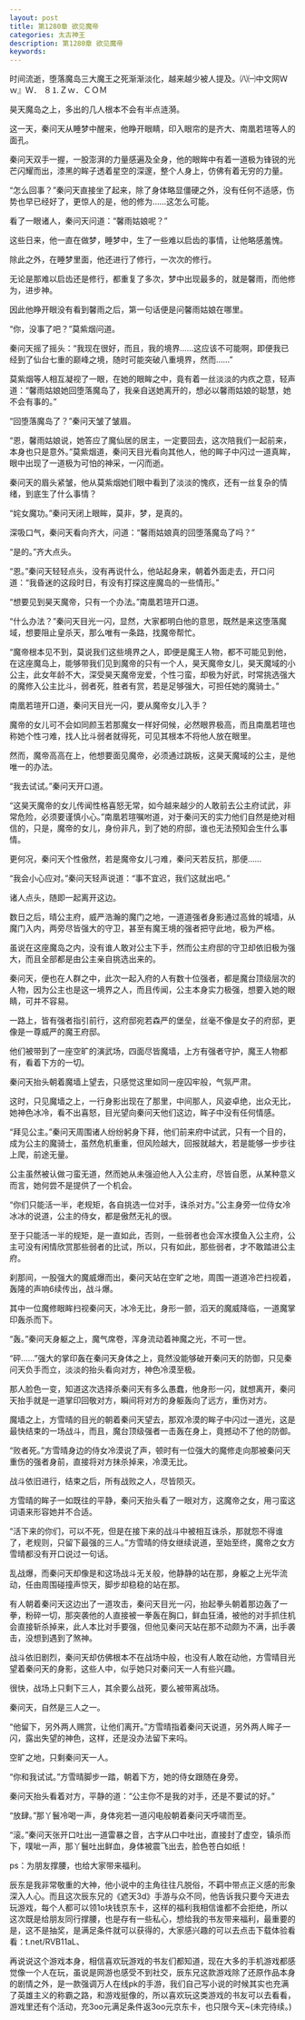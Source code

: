 ```yaml
---
layout: post
title: 第1280章 欲见魔帝
categories: 太古神王
description: 第1280章 欲见魔帝
keywords:
---
```


时间流逝，堕落魔岛三大魔王之死渐渐淡化，越来越少被人提及。㈧㈠中文网Ｗｗ』Ｗ． ８⒈Ｚｗ．ＣＯＭ

昊天魔岛之上，多出的几人根本不会有半点涟漪。

这一天，秦问天从睡梦中醒来，他睁开眼睛，印入眼帘的是齐大、南凰若瑄等人的面孔。

秦问天双手一握，一股澎湃的力量感遍及全身，他的眼眸中有着一道极为锋锐的光芒闪耀而出，漆黑的眸子透着星空的深邃，整个人身上，仿佛有着无穷的力量。

“怎么回事？”秦问天直接坐了起来，除了身体略显僵硬之外，没有任何不适感，伤势也早已经好了，更惊人的是，他的修为……这怎么可能。

看了一眼诸人，秦问天问道：“馨雨姑娘呢？”

这些日来，他一直在做梦，睡梦中，生了一些难以启齿的事情，让他略感羞愧。

除此之外，在睡梦里面，他还进行了修行，一次次的修行。

无论是那难以启齿还是修行，都重复了多次，梦中出现最多的，就是馨雨，而他修为，进步神。

因此他睁开眼没有看到馨雨之后，第一句话便是问馨雨姑娘在哪里。

“你，没事了吧？”莫紫烟问道。

秦问天摇了摇头：“我现在很好，而且，我的境界……这应该不可能啊，即便我已经到了仙台七重的巅峰之境，随时可能突破八重境界，然而……”

莫紫烟等人相互凝视了一眼，在她的眼眸之中，竟有着一丝淡淡的内疚之意，轻声道：“馨雨姑娘她回堕落魔岛了，我亲自送她离开的，想必以馨雨姑娘的聪慧，她不会有事的。”

“回堕落魔岛了？”秦问天皱了皱眉。

“恩，馨雨姑娘说，她答应了魔仙居的居主，一定要回去，这次陪我们一起前来，本身也只是意外。”莫紫烟道，秦问天目光看向其他人，他的眸子中闪过一道真眸，眼中出现了一道极为可怕的神采，一闪而逝。

秦问天的眉头紧皱，他从莫紫烟她们眼中看到了淡淡的愧疚，还有一丝复杂的情绪，到底生了什么事情？

“姹女魔功。”秦问天闭上眼眸，莫非，梦，是真的。

深吸口气，秦问天看向齐大，问道：“馨雨姑娘真的回堕落魔岛了吗？”

“是的。”齐大点头。

“恩。”秦问天轻轻点头，没有再说什么，他站起身来，朝着外面走去，开口问道：“我昏迷的这段时日，有没有打探这座魔岛的一些情形。”

“想要见到昊天魔帝，只有一个办法。”南凰若瑄开口道。

“什么办法？”秦问天目光一闪，显然，大家都明白他的意思，既然是来这堕落魔域，想要阻止皇杀天，那么唯有一条路，找魔帝帮忙。

“魔帝根本见不到，莫说我们这些境界之人，即便是魔王人物，都不可能见到他，在这座魔岛上，能够带我们见到魔帝的只有一个人，昊天魔帝女儿，昊天魔域的小公主，此女年龄不大，深受昊天魔帝宠爱，个性刁蛮，却极为好武，时常挑选强大的魔修入公主比斗，弱者死，胜者有赏，若是足够强大，可担任她的魔骑士。”

南凰若瑄开口道，秦问天目光一闪，要从魔帝女儿入手？

魔帝的女儿可不会如同颜玉若那魔女一样好伺候，必然眼界极高，而且南凰若瑄也称她个性刁难，找人比斗弱者就得死，可见其根本不将他人放在眼里。

然而，魔帝高高在上，他想要面见魔帝，必须通过跳板，这昊天魔域的公主，是他唯一的办法。

“我去试试。”秦问天开口道。

“这昊天魔帝的女儿传闻性格喜怒无常，如今越来越少的人敢前去公主府试武，非常危险，必须要谨慎小心。”南凰若瑄嘱咐道，对于秦问天的实力他们自然是绝对相信的，只是，魔帝的女儿，身份非凡，到了她的府邸，谁也无法预知会生什么事情。

更何况，秦问天个性傲然，若是魔帝女儿刁难，秦问天若反抗，那便……

“我会小心应对。”秦问天轻声说道：“事不宜迟，我们这就出吧。”

诸人点头，随即一起离开这边。

数日之后，晴公主府，威严浩瀚的魔门之地，一道道强者身影通过高耸的城墙，从魔门入内，两旁尽皆强大的守卫，甚至有魔王境的强者把守此地，极为严格。

虽说在这座魔岛之内，没有谁人敢对公主下手，然而公主府邸的守卫却依旧极为强大，而且全部都是由公主亲自挑选出来的。

秦问天，便也在人群之中，此次一起入府的人有数十位强者，都是魔台顶级层次的人物，因为公主也是这一境界之人，而且传闻，公主本身实力极强，想要入她的眼睛，可并不容易。

一路上，皆有强者指引前行，这府邸宛若森严的堡垒，丝毫不像是女子的府邸，更像是一尊威严的魔王府邸。

他们被带到了一座空旷的演武场，四面尽皆魔墙，上方有强者守护，魔王人物都有，看着下方的一切。

秦问天抬头朝着魔墙上望去，只感觉这里如同一座囚牢般，气氛严肃。

这时，只见魔墙之上，一行身影出现在了那里，中间那人，风姿卓绝，出众无比，她神色冰冷，看不出喜怒，目光望向秦问天他们这边，眸子中没有任何情感。

“拜见公主。”秦问天周围诸人纷纷躬身下拜，他们前来府中试武，只有一个目的，成为公主的魔骑士，虽然危机重重，但风险越大，回报就越大，若是能够一步步往上爬，前途无量。

公主虽然被认做刁蛮无道，然而她从未强迫他人入公主府，尽皆自愿，从某种意义而言，她何尝不是提供了一个机会。

“你们只能活一半，老规矩，各自挑选一位对手，诛杀对方。”公主身旁一位侍女冷冰冰的说道，公主的侍女，都是傲然无礼的很。

至于只能活一半的规矩，是一直如此，否则，一些弱者也会浑水摸鱼入公主府，公主可没有闲情欣赏那些弱者的比试，所以，只有如此，那些弱者，才不敢踏进公主府。

刹那间，一股强大的魔威爆而出，秦问天站在空旷之地，周围一道道冷芒扫视着，轰隆的声响6续传出，战斗爆。

其中一位魔修眼眸扫视秦问天，冰冷无比，身形一颤，滔天的魔威降临，一道魔掌印轰杀而下。

“轰。”秦问天身躯之上，魔气席卷，浑身流动着神魔之光，不可一世。

“砰……”强大的掌印轰在秦问天身体之上，竟然没能够破开秦问天的防御，只见秦问天负手而立，淡淡的抬头看向对方，神色冷漠至极。

那人脸色一变，知道这次选择杀秦问天有多么愚蠢，他身形一闪，就想离开，秦问天抬手就是一道掌印回敬对方，瞬间将对方的身躯轰向了远方，重伤对方。

魔墙之上，方雪晴的目光的朝着秦问天望去，那双冷漠的眸子中闪过一道光，这是最快结束的一场战斗，而且，魔台顶级强者一击轰在身上，竟撼动不了他的防御。

“败者死。”方雪晴身边的侍女冷漠说了声，顿时有一位强大的魔修走向那被秦问天重伤的强者身前，直接将对方抹杀掉来，冷漠无比。

战斗依旧进行，结束之后，所有战败之人，尽皆陨灭。

方雪晴的眸子一如既往的平静，秦问天抬头看了一眼对方，这魔帝之女，用刁蛮这词语来形容她并不合适。

“活下来的你们，可以不死，但是在接下来的战斗中被相互诛杀，那就怨不得谁了，老规则，只留下最强的三人。”方雪晴的侍女继续说道，至始至终，魔帝之女方雪晴都没有开口说过一句话。

乱战爆，而秦问天却像是和这场战斗无关般，他静静的站在那，身躯之上光华流动，任由周围碰撞声惊天，脚步却稳稳的站在那。

有人朝着秦问天这边出了一道攻击，秦问天目光一闪，抬起拳头朝着那边轰了一拳，粉碎一切，那突袭他的人直接被一拳轰在胸口，鲜血狂涌，被他的对手抓住机会直接斩杀掉来，此人本比对手要强，但他见秦问天站在那不动颇为不满，出手袭击，没想到遇到了煞神。

战斗依旧剧烈，秦问天却仿佛根本不在战场中般，也没有人敢在动他，方雪晴目光望着秦问天的身影，这些人中，似乎她只对秦问天一人有些兴趣。

很快，战场上只剩下三人，其余要么战死，要么被带离战场。

秦问天，自然是三人之一。

“他留下，另外两人赐赏，让他们离开。”方雪晴指着秦问天说道，另外两人眸子一闪，露出失望的神色，这样，还是没办法留下来吗。

空旷之地，只剩秦问天一人。

“你和我试试。”方雪晴脚步一踏，朝着下方，她的侍女跟随在身旁。

秦问天抬头看着对方，平静的道：“公主你不是我的对手，还是不要试的好。”

“放肆。”那丫鬟冷喝一声，身体宛若一道闪电般朝着秦问天呼啸而至。

“滚。”秦问天张开口吐出一道雷暴之音，古字从口中吐出，直接封了虚空，镇杀而下，噗呲一声，那丫鬟吐出鲜血，身体被震飞出去，脸色苍白如纸！

ps：为朋友撑腰，也给大家带来福利。

辰东是我非常敬重的大神，他小说中的主角往往凡脱俗，不羁中带点正义感的形象深入人心。而且这次辰东兄的《遮天3d》手游与众不同，他告诉我只要今天进去玩游戏，每个人都可以领1o块钱京东卡，这样的福利我相信谁都不会拒绝，所以这次既是给朋友同行撑腰，也是存有一些私心，想给我的书友带来福利，最重要的是，这不是抽奖，是满足条件就可以获得的，大家感兴趣的可以去点击下载体验看看：t.net/RVB11aL、

再说说这个游戏本身，相信喜欢玩游戏的书友们都知道，现在大多的手机游戏都感觉像一个人在玩，虽说是网游也感受不到社交，辰东兄这款游戏除了还原作品本身的剧情之外，是一款强调万人在线pk的手游，我们自己写小说的时候其实也充满了英雄主义的称霸之路，和游戏挺像的，所以喜欢玩这类游戏的书友可以去看看，游戏里还有个活动，充3oo元满足条件返3oo元京东卡，也只限今天~(未完待续。)
